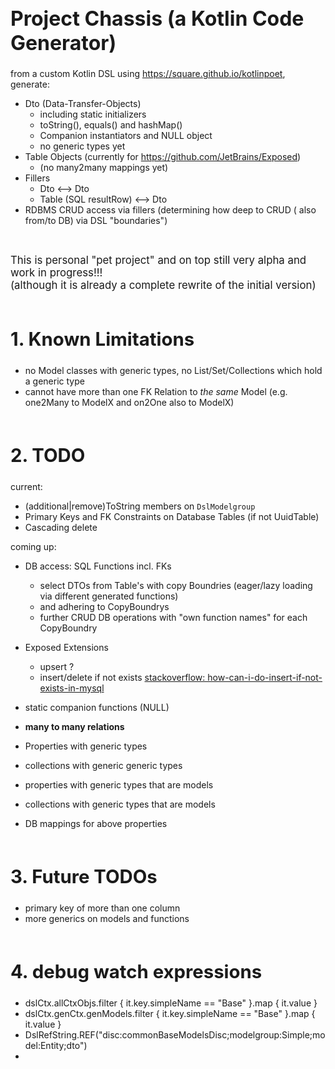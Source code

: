 # Project Chassis (a Kotlin Code Generator)

from a custom Kotlin DSL using <https://square.github.io/kotlinpoet>, generate:

- Dto (Data-Transfer-Objects)
    - including static initializers
    - toString(), equals() and hashMap()
    - Companion instantiators and NULL object
    - no generic types yet
- Table Objects (currently for <https://github.com/JetBrains/Exposed>)
    - (no many2many mappings yet)
- Fillers
    - Dto <--> Dto
    - Table (SQL resultRow) <--> Dto
- RDBMS CRUD access via fillers (determining how deep to CRUD ( also from/to DB) via DSL "boundaries")

<br/>

<big><bold> This is personal "pet project" and on top still very alpha and work in progress!!!<br/>
(although it is already a complete rewrite of the initial version) </bold></big>

## Known Limitations

- no Model classes with generic types, no List/Set/Collections which hold a generic type
- cannot have more than one FK Relation to *the same* Model (e.g. one2Many to ModelX and on2One also to ModelX)

## TODO <!--- // TODO -->

current:

- (additional|remove)ToString members on `DslModelgroup`
- Primary Keys and FK Constraints on Database Tables (if not UuidTable)
- Cascading delete

coming up:

- DB access: SQL Functions incl. FKs
  - select DTOs from Table's with copy Boundries (eager/lazy loading via different generated functions)
  - and adhering to CopyBoundrys
  - further CRUD DB operations with "own function names" for each CopyBoundry
- Exposed Extensions
  - upsert ?
  - insert/delete if not exists [stackoverflow: how-can-i-do-insert-if-not-exists-in-mysql](https://stackoverflow.com/questions/1361340/how-can-i-do-insert-if-not-exists-in-mysql)


- static companion functions (NULL)


- **many to many relations**
- Properties with generic types
- collections with generic generic types
- properties with generic types that are models
- collections with generic types that are models
- DB mappings for above properties


## Future TODOs

- primary key of more than one column
- more generics on models and functions

<!--page layout css styles for markup headers numbering -->
<style type="text/css"> /* automatic heading numbering */ h1 { counter-reset: h2counter; font-size: 24pt; } h2 { counter-reset: h3counter; font-size: 22pt; margin-top: 2em; } h3 { counter-reset: h4counter; font-size: 16pt; } h4 { counter-reset: h5counter; font-size: 14pt; } h5 { counter-reset: h6counter; } h6 { } h2:before { counter-increment: h2counter; content: counter(h2counter) ".  "; } h3:before { counter-increment: h3counter; content: counter(h2counter) "." counter(h3counter) ".  "; } h4:before { counter-increment: h4counter; content: counter(h2counter) "." counter(h3counter) "." counter(h4counter) ".  "; } h5:before { counter-increment: h5counter; content: counter(h2counter) "." counter(h3counter) "." counter(h4counter) "." counter(h5counter) ".  "; } h6:before { counter-increment: h6counter; content: counter(h2counter) "." counter(h3counter) "." counter(h4counter) "." counter(h5counter) "." counter(h6counter) ".  "; } </style>

## debug watch expressions

- dslCtx.allCtxObjs.filter { it.key.simpleName == "Base" }.map { it.value }
- dslCtx.genCtx.genModels.filter { it.key.simpleName == "Base" }.map { it.value }
- DslRefString.REF("disc:commonBaseModelsDisc;modelgroup:Simple;model:Entity;dto")
- 
